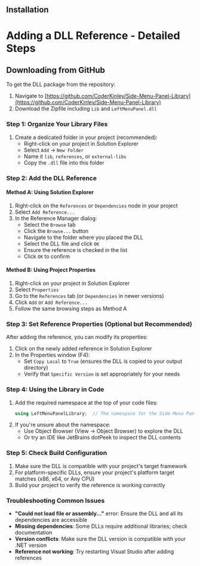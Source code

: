## Installation
# Adding a DLL Reference - Detailed Steps

## Downloading from GitHub
To get the DLL package from the repository:
1. Navigate to [https://github.com/CoderKinley/Side-Menu-Panel-Library](https://github.com/CoderKinley/Side-Menu-Panel-Library)
2. Download the Zipfile including `Lib` and `LeftMenuPanel.dll`

### Step 1: Organize Your Library Files
1. Create a dedicated folder in your project (recommended):
   * Right-click on your project in Solution Explorer
   * Select `Add` → `New Folder`
   * Name it `lib`, `references`, or `external-libs`
   * Copy the `.dll` file into this folder

### Step 2: Add the DLL Reference
#### Method A: Using Solution Explorer
1. Right-click on the `References` or `Dependencies` node in your project
2. Select `Add Reference...`
3. In the Reference Manager dialog:
   * Select the `Browse` tab
   * Click the `Browse...` button
   * Navigate to the folder where you placed the DLL
   * Select the DLL file and click `OK`
   * Ensure the reference is checked in the list
   * Click `OK` to confirm

#### Method B: Using Project Properties
1. Right-click on your project in Solution Explorer
2. Select `Properties`
3. Go to the `References` tab (or `Dependencies` in newer versions)
4. Click `Add` or `Add Reference...`
5. Follow the same browsing steps as Method A

### Step 3: Set Reference Properties (Optional but Recommended)
After adding the reference, you can modify its properties:
1. Click on the newly added reference in Solution Explorer
2. In the Properties window (F4):
   * Set `Copy Local` to `True` (ensures the DLL is copied to your output directory)
   * Verify that `Specific Version` is set appropriately for your needs

### Step 4: Using the Library in Code
1. Add the required namespace at the top of your code files:
   ```csharp
   using LeftMenuPanelLibrary;  // The namespace for the Side Menu Panel Library
   ```
2. If you're unsure about the namespace:
   * Use Object Browser (View → Object Browser) to explore the DLL
   * Or try an IDE like JetBrains dotPeek to inspect the DLL contents

### Step 5: Check Build Configuration
1. Make sure the DLL is compatible with your project's target framework
2. For platform-specific DLLs, ensure your project's platform target matches (x86, x64, or Any CPU)
3. Build your project to verify the reference is working correctly

### Troubleshooting Common Issues
- **"Could not load file or assembly..."** error: Ensure the DLL and all its dependencies are accessible
- **Missing dependencies**: Some DLLs require additional libraries; check documentation
- **Version conflicts**: Make sure the DLL version is compatible with your .NET version
- **Reference not working**: Try restarting Visual Studio after adding references
